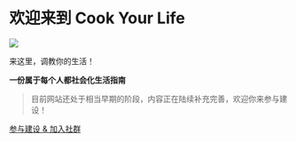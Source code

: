 # 欢迎来到 Cook Your Life

![](https://cdn.seimo.cn/9b6ded2c55189293a92d9df87650713e.png)

来这里，调教你的生活！

**一份属于每个人都社会化生活指南**

> 目前网站还处于相当早期的阶段，内容正在陆续补充完善，欢迎你来参与建设！

[参与建设 & 加入社群](https://cooku.life/#/contact)